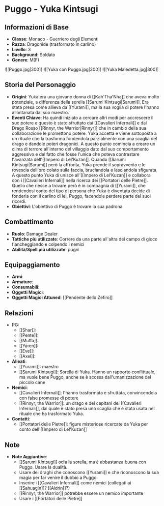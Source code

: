 # Puggo - Yuka Kintsugi

## Informazioni di Base
- **Classe**: Monaco - Guerriero degli Elementi
- **Razza**: Dragonide (trasformato in carlino)
- **Livello**: 3
- **Background**: Soldato
- **Genere**: M(F)

![[Puggo.jpg|300]]
![[Yuka con Puggo.jpg|300]]
![[Yuka Maledetta.jpg|300]]

## Storia del Personaggio
- **Origini**: Yuka era una giovane donna di [[Kah'Tha'Nha]] che aveva molto potenziale, a differenza della sorella [[Sarumi Kintsugi|Sarumi]]. Era stata presa come allieva da [[Yurami]], ma la sua voglia di potere l'hanno allontanata dal suo maestro.
- **Eventi Chiave**:  Ha quindi iniziato a cercare altri modi per accrescere il suo potere e questo è stato sfruttato dai [[Cavalieri Infernali]] e dal Drago Rosso [[Rinnyr, the Warrior|Rinnyr]] che in cambio della sua collaborazione le promettono potere. Yuka accetta e viene sottoposta a un rituale che la trasforma fondendola parzialmente con una scaglia del drago e dandole poteri dragonici. A questo punto comincia a creare un clima di terrore all'interno del villaggio dato dal suo comportamento aggressivo e dal fatto che fosse l'unica che poteva contrastare l'avanzata dell'[[Impero di Lel'Kuzan]]. Quando [[Sarumi Kintsugi|Sarumi]] però la affronta, Yuka prende il sopravvento e le rovescia dell'oro colato sulla faccia, bruciandola e lasciandola sfigurata. A questo punto Yuka di unisce all'[[Impero di Lel'Kuzan]] e collabora con i [[Cavalieri Infernali]] nella ricerca dei [[Portatori delle Pietre]]. Quello che riesce a trovare però è in compagnia di [[Yurami]], che rendendosi conto del tipo di persona che Yuka è diventata decide di fonderla con il carlino di lei, Puggo, facendole perdere parte dei suoi ricordi.
- **Obiettivi**: L'obiettivo di Puggo è trovare la sua padrona

## Combattimento
- **Ruolo**: Damage Dealer
- **Tattiche più utilizzate**: Correre da una parte all'altra del campo di gioco fiancheggiando e colpendo i nemici 
- **Abilità/Spell più utilizzate**: pugni 

## Equipaggiamento
- **Armi**: 
- **Armature**: 
- **Consumabili**: 
- **Oggetti Magici**: 
- **Oggetti Magici Attuned**: [[Pendente dello Zefiro]]

## Relazioni
- PG:
	- [[Shar]]:
	- [[Pente]]:
	- [[Muffa]]:
	- [[Yaren]]:
	- [[Eve]]:
	- [[Axel]]:
- **Alleati**: 
	- [[Yurami]]: maestro
	- [[Sarumi Kintsugi]]: Sorella di Yuka. Hanno un rapporto conflittuale, ma vuole bene Puggo, anche se è scossa dall'umanizzazione del piccolo cane
- **Nemici**: 
	- [[Cavalieri Infernali]]: l'hanno trasformata e sfruttata, convincendola con false promesse di potere
	- [[Rinnyr, the Warrior]]: un drago e dei capitani dei [[Cavalieri Infernali]], dal quale è stato presa una scaglia che è stata usata nel rituale che ha trasformato Yuka. 
- **Contatti**: 
	- [[Portatori delle Pietre]]: figure misteriose ricercate da Yuka per conto dell'[[Impero di Lel'Kuzan]]

## Note
- **Note Aggiuntive**: 
	- [[Sarumi Kintsugi]] odia la sorella, ma è abbastanza buona con Puggo. Usare la dualità.
	- Usare dei draghi che conoscono [[Yurami]] e che riconoscono la sua magia per far venire il dubbio a Puggo
	- Inserire i [[Cavalieri Infernali]] come nemici (collegati ai [[Sahuagin]]? [[Aldrin]]?)
	- [[Rinnyr, the Warrior]] potrebbe essere un nemico importante
	- Usare i [[Portatori delle Pietre]]